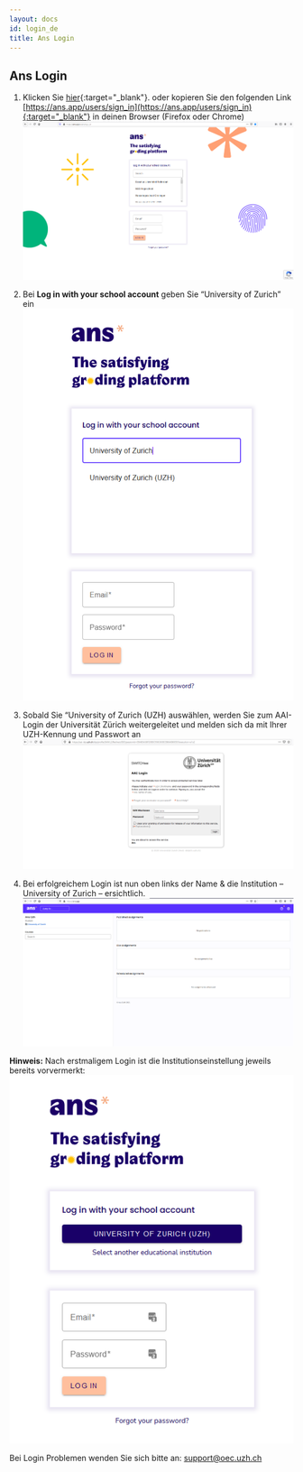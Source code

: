 ```yaml
---
layout: docs
id: login_de
title: Ans Login
---
```


## Ans Login

1. Klicken Sie [hier](https://ans.app/users/sign_in){:target="_blank"}. oder kopieren Sie den folgenden Link [https://ans.app/users/sign_in](https://ans.app/users/sign_in){:target="_blank"} in deinen Browser (Firefox oder Chrome)
![Login-WAYF](assets/login-wayf.png)

1. Bei **Log in with your school account** geben Sie “University of Zurich” ein
![Login-UZH](assets/login-uzh.png)

1. Sobald Sie “University of Zurich (UZH) auswählen, werden Sie zum AAI-Login der Universität Zürich weitergeleitet und melden sich da mit Ihrer UZH-Kennung und Passwort an
![Login-AAI](assets/login-aai.png)

1. Bei erfolgreichem Login ist nun oben links der Name & die Institution – University of Zurich – ersichtlich.
![Login-Start](assets/login-start.png)

**Hinweis:** Nach erstmaligem Login ist die Institutionseinstellung jeweils bereits vorvermerkt:
![Login-Return](assets/login-return.png)

Bei Login Problemen wenden Sie sich bitte an: [support@oec.uzh.ch](mailto:support@oec.uzh.ch)


